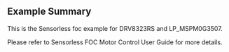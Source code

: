 ## Example Summary

This is the Sensorless foc example for DRV8323RS and LP_MSPM0G3507.

Please refer to Sensorless FOC Motor Control User Guide for more details.